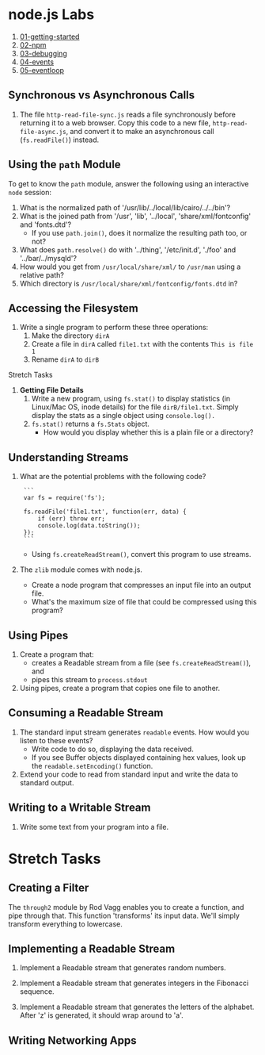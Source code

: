 # node.js Labs


1. [01-getting-started](01-getting-started/README.md)
1. [02-npm](02-npm/README.md)
1. [03-debugging](03-debugging/README.md)
1. [04-events](04-events/README.md)
1. [05-eventloop](05-eventloop/README.md)






## Synchronous vs Asynchronous Calls

1. The file `http-read-file-sync.js` reads a file synchronously
   before returning it to a web browser.
   Copy this code to a new file, `http-read-file-async.js`,
   and convert it to make an asynchronous call (`fs.readFile()`)
   instead.


## Using the `path` Module

To get to know the `path` module, answer the following using an interactive `node` session:

1. What is the normalized path of '/usr/lib/../local/lib/cairo/../../bin'?
1. What is the joined path from '/usr', 'lib', '../local', 'share/xml/fontconfig' and 'fonts.dtd'?
    - If you use `path.join()`, does it normalize the resulting path too, or not?
1. What does `path.resolve()` do with '../thing', '/etc/init.d', './foo' and '../bar/../mysqld'?
1. How would you get from `/usr/local/share/xml/` to `/usr/man` using a relative path?
1. Which directory is `/usr/local/share/xml/fontconfig/fonts.dtd` in?


## Accessing the Filesystem

1. Write a single program to perform these three operations:
    1. Make the directory `dirA`
    2. Create a file in `dirA` called `file1.txt` with the contents `This is file 1`
    3. Rename `dirA` to `dirB`

Stretch Tasks

1. __Getting File Details__
   1. Write a new program, using `fs.stat()` to display statistics (in Linux/Mac OS,
      inode details) for the file `dirB/file1.txt`.
      Simply display the stats as a single object using `console.log().`
   2. `fs.stat()` returns a `fs.Stats` object.
      - How would you display whether this is a plain file or a directory?

## Understanding Streams

1. What are the potential problems with the following code?

        ```
        var fs = require('fs');
    
        fs.readFile('file1.txt', function(err, data) {
            if (err) throw err;
            console.log(data.toString());
        });
        ```

   - Using `fs.createReadStream()`, convert this program to use streams.

2. The `zlib` module comes with node.js.
   - Create a node program that compresses an input file into an output file.
   - What's the maximum size of file that could be compressed using this program?


## Using Pipes

1. Create a program that:
	- creates a Readable stream from a file (see `fs.createReadStream()`), and
	- pipes this stream to `process.stdout`
2. Using pipes, create a program that copies one file to another.

## Consuming a Readable Stream

1. The standard input stream generates `readable` events. How would you
   listen to these events?
   - Write code to do so, displaying the data received.
   - If you see Buffer objects displayed containing hex values,
     look up the `readable.setEncoding()` function.
2. Extend your code to read from standard input and write the data to
   standard output.

## Writing to a Writable Stream

1. Write some text from your program into a file.


# Stretch Tasks

## Creating a Filter

The `through2` module by Rod Vagg enables you to create a function, and pipe through that.
This function 'transforms' its input data. We'll simply transform everything to lowercase.


## Implementing a Readable Stream

1. Implement a Readable stream that generates random numbers.

2. Implement a Readable stream that generates integers in the Fibonacci sequence.

3. Implement a Readable stream that generates the letters of the alphabet. After
   'z' is generated, it should wrap around to 'a'.


## Writing Networking Apps

